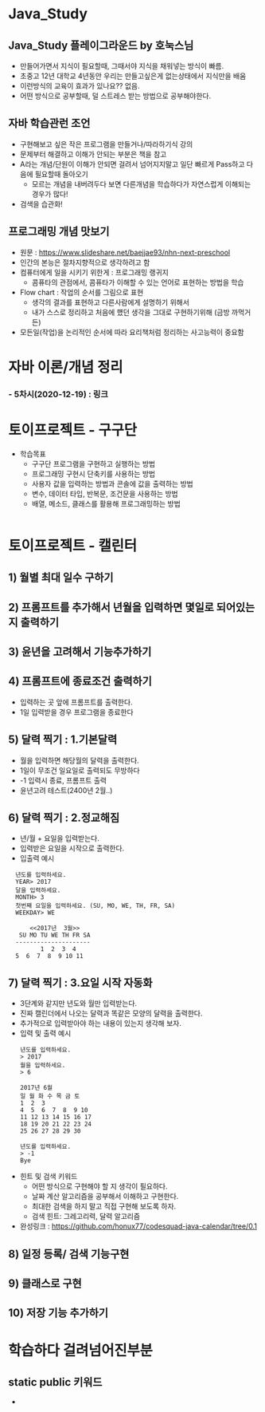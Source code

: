 # Java_Study

## Java_Study 플레이그라운드 by 호눅스님
  - 만들어가면서 지식이 필요할때, 그때서야 지식을 채워넣는 방식이 빠름.
  - 초중고 12년 대학교 4년동안 우리는 만들고싶은게 없는상태에서 지식만을 배움
  - 이런방식의 교육이 효과가 있나요?? 없음.
  - 어떤 방식으로 공부할때, 덜 스트레스 받는 방법으로 공부해야한다.

## 자바 학습관런 조언
  - 구현해보고 싶은 작은 프로그램을 만들거나/따라하기식 강의
  - 문제부터 해결하고 이해가 안되는 부분은 책을 참고
  - A라는 개념/단원이 이해가 안되면 걸려서 넘어지지말고 일단 빠르게 Pass하고 다음에 필요할때 돌아오기
    - 모르는 개념을 내버려두다 보면 다른개념을 학습하다가 자연스럽게 이해되는 경우가 많다!
  - 검색을 습관화!
  
## 프로그래밍 개념 맛보기 
  - 원문 : https://www.slideshare.net/baejjae93/nhn-next-preschool
  - 인간의 본능은 절차지향적으로 생각하려고 함
  - 컴퓨터에게 일을 시키기 위한게 : 프로그래밍 랭귀지
    - 콤퓨타의 관점에서, 콤퓨타가 이해할 수 있는 언어로 표현하는 방법을 학습
  - Flow chart : 작업의 순서를 그림으로 표현
    - 생각의 결과를 표현하고 다른사람에게 설명하기 위해서
    - 내가 스스로 정리하고 처음에 헀던 생각을 그대로 구현하기위해 (금방 까먹거든)
  - 모든일(작업)을 논리적인 순서에 따라 요리책처럼 정리하는 사고능력이 중요함

# 자바 이론/개념 정리
   ###  - 5차시(2020-12-19) : 링크


# 토이프로젝트 - 구구단
  - 학습목표
    - 구구단 프로그램을 구현하고 실행하는 방법
    - 프로그래밍 구현시 단축키를 사용하는 방법
    - 사용자 값을 입력하는 방법과 콘솔에 값을 출력하는 방법
    - 변수, 데이터 타입, 반복문, 조건문을 사용하는 방법
    - 배열, 메소드, 클래스를 활용해 프로그래밍하는 방법

  ```
  ```

# 토이프로젝트 - 캘린터
 
## 1) 월별 최대 일수 구하기
## 2) 프롬프트를 추가해서 년월을 입력하면 몇일로 되어있는지 출력하기
## 3) 윤년을 고려해서 기능추가하기
## 4) 프롬프트에 종료조건 출력하기
  - 입력하는 곳 앞에 프롬프트를 출력한다.
  - 1일 입력받을 경우 프로그램을 종료한다
## 5) 달력 찍기 : 1.기본달력
  - 월을 입력하면 해당월의 달력을 출력한다.
  - 1일이 무조건 일요일로 출력되도 무방하다
  - -1 입력시 종료, 프롬프트 출력
  - 윤년고려 테스트(2400년 2월..)
## 6) 달력 찍기 : 2.정교해짐
  - 년/월 + 요일을 입력받는다.
  - 입력받은 요일을 시작으로 출력한다.
  - 입출력 예시
  ```
	년도를 입력하세요.
	YEAR> 2017
	달을 입력하세요.
	MONTH> 3
	첫번째 요일을 입력하세요. (SU, MO, WE, TH, FR, SA)
	WEEKDAY> WE

		<<2017년  3월>>
	 SU MO TU WE TH FR SA
	---------------------
           1  2  3  4
	5  6  7  8  9 10 11
  ```
## 7) 달력 찍기 : 3.요일 시작 자동화
  - 3단계와 같지만 년도와 월만 입력받는다.
  - 진짜 캘린더에서 나오는 달력과 똑같은 모양의 달력을 출력한다.
  - 추가적으로 입력받아야 하는 내용이 있는지 생각해 보자.
  - 입력 및 출력 예시
	```
	년도를 입력하세요.
	> 2017
	월을 입력하세요.
	> 6

	2017년 6월
	일 월 화 수 목 금 토
	1  2  3
	4  5  6  7  8  9 10
	11 12 13 14 15 16 17
	18 19 20 21 22 23 24
	25 26 27 28 29 30

	년도를 입력하세요.
	> -1
	Bye  
	```
  - 힌트 및 검색 키워드
    - 어떤 방식으로 구현해야 할 지 생각이 필요하다.
    - 날짜 계산 알고리즘을 공부해서 이해하고 구현한다.
    - 최대한 검색을 하지 말고 직접 구현해 보도록 하자.
    - 검색 힌트: 그레고리력, 달력 알고리즘
  - 완성링크 : https://github.com/honux77/codesquad-java-calendar/tree/0.1

## 8) 일정 등록/ 검색 기능구현
## 9) 클래스로 구현
## 10) 저장 기능 추가하기
  


# 학습하다 걸려넘어진부분

## static public 키워드
- 
